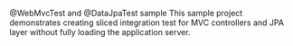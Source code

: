 @WebMvcTest and @DataJpaTest sample 
This sample project demonstrates creating sliced integration test for MVC controllers and JPA layer without fully loading the application server. 
